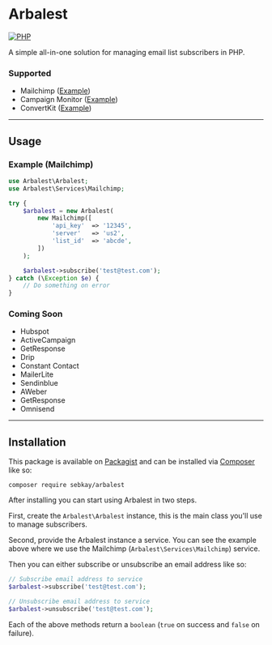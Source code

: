 # Arbalest

[![PHP](https://github.com/SebKay/arbalest/actions/workflows/php.yml/badge.svg)](https://github.com/SebKay/arbalest/actions/workflows/php.yml)

A simple all-in-one solution for managing email list subscribers in PHP.

### Supported

- Mailchimp ([Example](https://github.com/SebKay/arbalest/wiki/Examples#mailchimp))
- Campaign Monitor ([Example](https://github.com/SebKay/arbalest/wiki/Examples#campaign-monitor))
- ConvertKit ([Example](https://github.com/SebKay/arbalest/wiki/Examples#convertkit))

---

## Usage

### Example (Mailchimp)

```php
use Arbalest\Arbalest;
use Arbalest\Services\Mailchimp;

try {
    $arbalest = new Arbalest(
        new Mailchimp([
            'api_key'  => '12345',
            'server'   => 'us2',
            'list_id'  => 'abcde',
        ])
    );

    $arbalest->subscribe('test@test.com');
} catch (\Exception $e) {
    // Do something on error
}
```

### Coming Soon

- Hubspot
- ActiveCampaign
- GetResponse
- Drip
- Constant Contact
- MailerLite
- Sendinblue
- AWeber
- GetResponse
- Omnisend

---

## Installation

This package is available on [Packagist](https://packagist.org/) and can be installed via [Composer](https://getcomposer.org/) like so:

```shell
composer require sebkay/arbalest
```

After installing you can start using Arbalest in two steps.

First, create the `Arbalest\Arbalest` instance, this is the main class you'll use to manage subscribers.

Second, provide the Arbalest instance a service. You can see the example above where we use the Mailchimp (`Arbalest\Services\Mailchimp`) service.

Then you can either subscribe or unsubscribe an email address like so:

```php
// Subscribe email address to service
$arbalest->subscribe('test@test.com');

// Unsubscribe email address to service
$arbalest->unsubscribe('test@test.com');
```

Each of the above methods return a `boolean` (`true` on success and `false` on failure).
